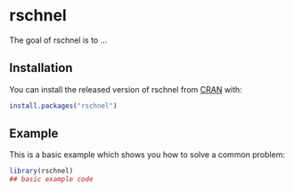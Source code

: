 
# rschnel

<!-- badges: start -->
<!-- badges: end -->

The goal of rschnel is to ...

## Installation

You can install the released version of rschnel from [CRAN](https://CRAN.R-project.org) with:

``` r
install.packages("rschnel")
```

## Example

This is a basic example which shows you how to solve a common problem:

``` r
library(rschnel)
## basic example code
```


